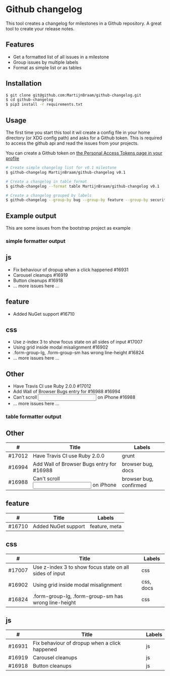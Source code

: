 # Github changelog

This tool creates a changelog for milestones in a Github repository. A great tool to create your release notes.

## Features

- Get a formatted list of all issues in a milestone
- Group issues by multiple labels
- Format as simple list or as tables

## Installation

```bash
$ git clone git@github.com:MartijnBraam/github-changelog.git
$ cd github-changelog
$ pip3 install -r requirements.txt
```

## Usage

The first time you start this tool it wil create a config file in your home directory (or XDG config path) and asks for
a Github token. This is required to access the github api and read the issues from your projects.

You can create a Github token on [the Personal Access Tokens page in your profile](https://github.com/settings/tokens)

```bash
# Create simple changelog list for v0.1 milestone
$ github-changelog MartijnBraam/github-changelog v0.1

# Create a changelog in table format
$ github-changelog --format table MartijnBraam/github-changelog v0.1

# Create a changelog grouped by labels
$ github-changelog --group-by bug --group-by feature --group-by security MartijnBraam/github-changelog v0.1
```

## Example output

This are some issues from the bootstrap project as example

### simple formatter output

## js

- Fix behaviour of dropup when a click happened #16931
- Carousel cleanups #16919
- Button cleanups #16918
- ... more issues here ...

## feature

- Added NuGet support #16710

## css

- Use z-index 3 to show focus state on all sides of input #17007
- Using grid inside modal misalignment #16902
- .form-group-lg, .form-group-sm <label> has wrong line-height #16824
- ... more issues here ...

## Other

- Have Travis CI use Ruby 2.0.0 #17012
- Add Wall of Browser Bugs entry for #16988 #16994
- Can't scroll <input type=text> on iPhone #16988
- ... more issues here ...

### table formatter output

## Other

| # | Title | Labels |
| --- | ----- | ------ |
| #17012 | Have Travis CI use Ruby 2.0.0 | grunt |
| #16994 | Add Wall of Browser Bugs entry for #16988 | browser bug, docs |
| #16988 | Can't scroll <input type=text> on iPhone | browser bug, confirmed |

## feature

| # | Title | Labels |
| --- | ----- | ------ |
| #16710 | Added NuGet support | feature, meta |

## css

| # | Title | Labels |
| --- | ----- | ------ |
| #17007 | Use z-index 3 to show focus state on all sides of input | css |
| #16902 | Using grid inside modal misalignment | css, docs |
| #16824 | .form-group-lg, .form-group-sm <label> has wrong line-height | css |

## js

| # | Title | Labels |
| --- | ----- | ------ |
| #16931 | Fix behaviour of dropup when a click happened | js |
| #16919 | Carousel cleanups | js |
| #16918 | Button cleanups | js |
